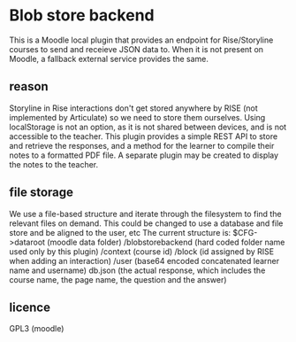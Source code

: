 # Blob store backend

This is a Moodle local plugin that provides an endpoint for Rise/Storyline courses to send and receieve JSON data to. When it is not present on Moodle, a fallback external service provides the same.

## reason

  Storyline in Rise interactions don't get stored anywhere by RISE (not implemented by Articulate) so we need to store them ourselves.
  Using localStorage is not an option, as it is not shared between devices, and is not accessible to the teacher.
  This plugin provides a simple REST API to store and retrieve the responses, and a method for the learner to compile their notes to a formatted PDF file.
  A separate plugin may be created to display the notes to the teacher.

## file storage

  We use a file-based structure and iterate through the filesystem to find the relevant files on demand.
  This could be changed to use a database and file store and be aligned to the user, etc
  The current structure is:
  $CFG->dataroot (moodle data folder)
    /blobstorebackend (hard coded folder name used only by this plugin)
      /context (course id)
        /block (id assigned by RISE when adding an interaction)
          /user (base64 encoded concatenated learner name and username)
            db.json (the actual response, which includes the course name, the page name, the question and the answer)

## licence

GPL3 (moodle)